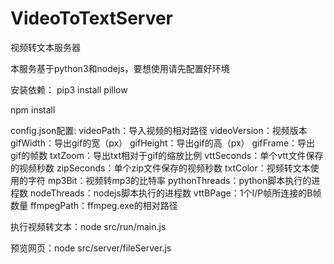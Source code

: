 # VideoToTextServer
视频转文本服务器

本服务基于python3和nodejs，要想使用请先配置好环境

安装依赖：
pip3 install pillow

npm install

config.json配置:
videoPath：导入视频的相对路径
videoVersion：视频版本
gifWidth：导出gif的宽（px）
gifHeight：导出gif的高（px）
gifFrame：导出gif的帧数
txtZoom：导出txt相对于gif的缩放比例
vttSeconds：单个vtt文件保存的视频秒数
zipSeconds：单个zip文件保存的视频秒数
txtColor：视频转文本使用的字符
mp3Bit：视频转mp3的比特率
pythonThreads：python脚本执行的进程数
nodeThreads：nodejs脚本执行的进程数
vttBPage：1个I/P帧所连接的B帧数量
ffmpegPath：ffmpeg.exe的相对路径

执行视频转文本：node src/run/main.js

预览网页：node src/server/fileServer.js
